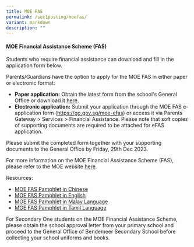 ```yaml
---
title: MOE FAS
permalink: /sec1posting/moefas/
variant: markdown
description: ""
---
```

#### **MOE Financial Assistance Scheme (FAS)** 

Students who require financial assistance can download and fill in the application form below.

Parents/Guardians have the option to apply for the MOE FAS in either paper or electronic format: 
* **Paper application:**&nbsp;Obtain the latest form from the school's General Office or download it <a target="_blank" href="https://go.gov.sg/bdms-fasform">here</a>.
* **Electronic application:**&nbsp;Submit your application through the MOE FAS e-application form (<a target="_blank" href="https://go.gov.sg/moe-efas">https://go.gov.sg/moe-efas</a>) or access it via Parents Gateway &gt; Services &gt; Financial Assistance.  Please note that soft copies of supporting documents are required to be attached for eFAS application.

Please submit the completed form together with your supporting documents to the General Office by Friday, 29th Dec 2023. 


For more information on the MOE Financial Assistance Scheme (FAS), please refer to the MOE website <a target="_blank" href="https://www.moe.gov.sg/financial-matters/financial-assistance">here</a>.



Resources: 

* [MOE FAS Pamphlet in Chinese](/files/Forparents/Moefas/moe_faspamphlet_cl.pdf)
* [MOE FAS Pamphlet in English](/files/Forparents/Moefas/moe_faspamphlet_el.pdf)
* [MOE FAS Pamphlet in Malay Language](/files/Forparents/Moefas/moe_faspamphlet_ml.pdf)
* [MOE FAS Pamphlet in Tamil Language](/files/Forparents/Moefas/moe_faspamphlet_tl.pdf)

For Secondary One students on the MOE Financial Assistance Scheme, please obtain the school approval letter from your primary school and proceed to the General Office of Bendemeer Secondary School before collecting your school uniforms and books.